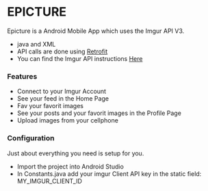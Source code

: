 # EPICTURE

Epicture is a Android Mobile App which uses the Imgur API V3.

  - java and XML
  - API calls are done using [Retrofit](https://square.github.io/retrofit/)
  - You can find the Imgur API instructions [Here](https://api.imgur.com/)

### Features

  - Connect to your Imgur Account
  - See your feed in the Home Page
  - Fav your favorit images
  - See your posts and your favorit images in the Profile Page
  - Upload images from your cellphone

### Configuration

Just about everything you need is setup for you.
- Import the project into Android Studio
- In Constants.java add your imgur Client API key in the static field: MY_IMGUR_CLIENT_ID

